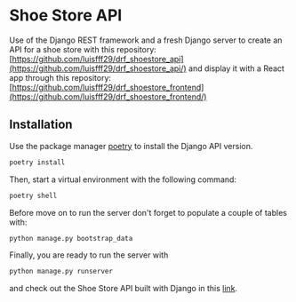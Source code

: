 # Shoe Store API

Use of the Django REST framework and a fresh Django server to create an API for a shoe store with this repository: [https://github.com/luisfff29/drf_shoestore_api](https://github.com/luisfff29/drf_shoestore_api/) and display it with a React app through this repository:
[https://github.com/luisfff29/drf_shoestore_frontend](https://github.com/luisfff29/drf_shoestore_frontend/)

## Installation

Use the package manager [poetry](https://python-poetry.org/) to install the Django API version.

```bash
poetry install
```

Then, start a virtual environment with the following command:

```bash
poetry shell
```

Before move on to run the server don't forget to populate a couple of tables with:

```bash
python manage.py bootstrap_data
```

Finally, you are ready to run the server with

```bash
python manage.py runserver
```

and check out the Shoe Store API built with Django in this [link](http://localhost:8000/api).
